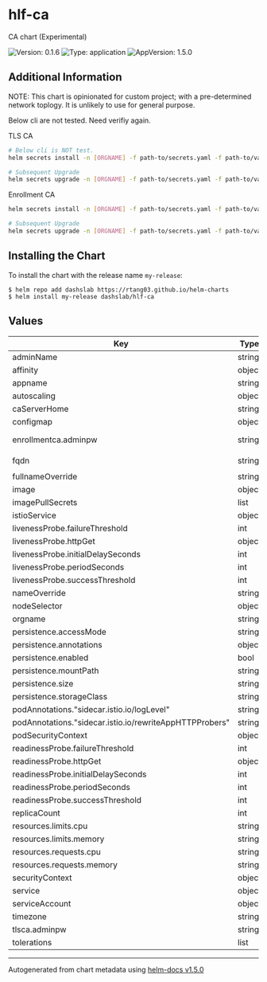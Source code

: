 # hlf-ca

CA chart (Experimental)

![Version: 0.1.6](https://img.shields.io/badge/Version-0.1.6-informational?style=flat-square) ![Type: application](https://img.shields.io/badge/Type-application-informational?style=flat-square) ![AppVersion: 1.5.0](https://img.shields.io/badge/AppVersion-1.5.0-informational?style=flat-square)

## Additional Information

NOTE: This chart is opinionated for custom project; with a pre-determined network toplogy. It is unlikely to use for general purpose.

Below cli are not tested. Need verifiy again.

TLS CA
```bash
# Below cli is NOT test.
helm secrets install -n [ORGNAME] -f path-to/secrets.yaml -f path-to/values-tls.yaml tls hlf/hlf-ca

# Subsequent Upgrade
helm secrets upgrade -n [ORGNAME] -f path-to/secrets.yaml -f path-to/values-tls.yaml tls hlf/hlf-ca
```

Enrollment CA
```bash
helm secrets install -n [ORGNAME] -f path-to/secrets.yaml -f path-to/values-enr.yaml enr hlf/hlf-ca

# Subsequent Upgrade
helm secrets upgrade -n [ORGNAME] -f path-to/secrets.yaml -f path-to/values-enr.yaml enr hlf/hlf-ca
```

## Installing the Chart

To install the chart with the release name `my-release`:

```console
$ helm repo add dashslab https://rtang03.github.io/helm-charts
$ helm install my-release dashslab/hlf-ca
```

## Values

| Key | Type | Default | Description |
|-----|------|---------|-------------|
| adminName | string | internal value | Fixture |
| affinity | object | internal value | Fixture |
| appname | string | `"enrollment-ca"` | enrollment-ca|tls-ca |
| autoscaling | object | internal value | Fixture |
| caServerHome | string | internal value | Fixture |
| configmap | object | internal value | Fixture |
| enrollmentca.adminpw | string | `"xxxx"` | enrollmentca adminpw |
| fqdn | string | `"TYPE-ORG.domain.net"` | tlsca.org1.cdi.testnet |
| fullnameOverride | string | internal value | Fixture |
| image | object | internal value | Fixture |
| imagePullSecrets | list | internal value | Fixture |
| istioService | object | internal value | Fixture |
| livenessProbe.failureThreshold | int | `3` |  |
| livenessProbe.httpGet | object | internal value | Fixture |
| livenessProbe.initialDelaySeconds | int | `20` |  |
| livenessProbe.periodSeconds | int | `10` |  |
| livenessProbe.successThreshold | int | `1` |  |
| nameOverride | string | internal value | Fixture |
| nodeSelector | object | internal value | Fixture |
| orgname | string | `"ORGNAME"` | Organization name |
| persistence.accessMode | string | internal value | Fixture |
| persistence.annotations | object | internal value | Fixture |
| persistence.enabled | bool | internal value | Fixture |
| persistence.mountPath | string | internal value | Fixture |
| persistence.size | string | `"50Mi"` |  |
| persistence.storageClass | string | internal value | Fixture |
| podAnnotations."sidecar.istio.io/logLevel" | string | `"warning"` |  |
| podAnnotations."sidecar.istio.io/rewriteAppHTTPProbers" | string | internal value | Fixture |
| podSecurityContext | object | internal value | Fixture |
| readinessProbe.failureThreshold | int | `3` |  |
| readinessProbe.httpGet | object | internal value | Fixture |
| readinessProbe.initialDelaySeconds | int | `20` |  |
| readinessProbe.periodSeconds | int | `10` |  |
| readinessProbe.successThreshold | int | `1` |  |
| replicaCount | int | internal value | Fixture |
| resources.limits.cpu | string | `"100m"` |  |
| resources.limits.memory | string | `"128Mi"` |  |
| resources.requests.cpu | string | `"50m"` |  |
| resources.requests.memory | string | `"32Mi"` |  |
| securityContext | object | internal value | Fixture |
| service | object | internal value | Fixture |
| serviceAccount | object | internal value | Fixture |
| timezone | string | `"Asia/Hong_Kong"` |  |
| tlsca.adminpw | string | `"xxxx"` | tlsca adminpw |
| tolerations | list | internal value | Fixture |

----------------------------------------------
Autogenerated from chart metadata using [helm-docs v1.5.0](https://github.com/norwoodj/helm-docs/releases/v1.5.0)
